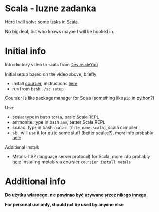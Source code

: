 # Scala - luzne zadanka

Here I will solve some tasks in [Scala](https://en.wikipedia.org/wiki/Scala_(programming_language)).

No big deal, but who knows maybe I will be hooked in.

# Initial info

Introductory video to scala from [DevInsideYou](https://www.youtube.com/watch?v=-xRfJcwhy7A)

Initial setup based on the video above, briefly:
- install [coursier](https://github.com/coursier/coursier), instructions [here](https://get-coursier.io/docs/cli-installation)
- run from bash `./sc setup`

Coursier is like package manager for Scala (something like `pip` in python?)

Use:
- scala: type in bash `scala`, basic Scala REPL
- ammonite: type in bash `amm`, better Scala REPL
- scalac: type in bash `scalac [file_name.scala]`, scala compiler
- sbt: will use it for quite some stuff (better scalac?), more info probably [here](https://www.scala-sbt.org/)

Additional install:
- Metals: LSP (language server protocol) for Scala, more info probably [here](https://scalameta.org/metals/)
Installing metals via coursier `coursier install metals`

# Additional info

**Do użytku własnego, nie powinno być używane przez nikogo innego.**

**For personal use only, should not be used by anyone else.**

